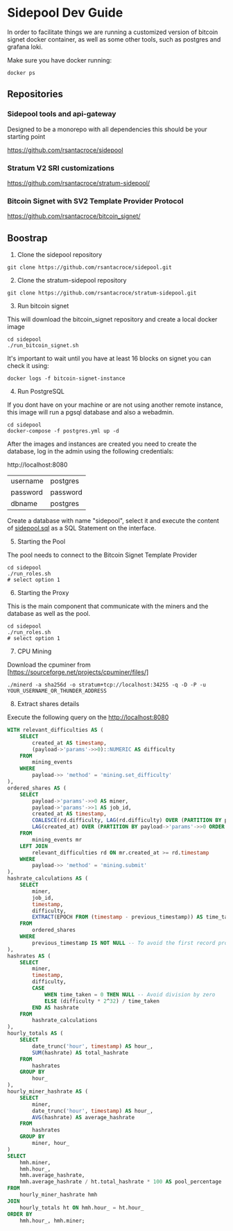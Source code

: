 # Sidepool Dev Guide

In order to facilitate things we are running a customized version of bitcoin signet docker container, as well as some other tools, such as postgres and grafana loki.

Make sure you have docker running:

```shell
docker ps
```

## Repositories

### Sidepool tools and api-gateway

Designed to be a monorepo with all dependencies this should be your starting point

https://github.com/rsantacroce/sidepool


### Stratum V2 SRI customizations

https://github.com/rsantacroce/stratum-sidepool/

### Bitcoin Signet with SV2 Template Provider Protocol

https://github.com/rsantacroce/bitcoin_signet/


## Boostrap

1. Clone the sidepool repository 

```shell
git clone https://github.com/rsantacroce/sidepool.git
```

2. Clone the stratum-sidepool repository

```shell
git clone https://github.com/rsantacroce/stratum-sidepool.git
```

3. Run bitcoin signet 

This will download the bitcoin_signet repository and create a local docker image

```shell
cd sidepool
./run_bitcoin_signet.sh
```

It's important to wait until you have at least 16 blocks on signet you can check it using:

```shell
docker logs -f bitcoin-signet-instance 
```

4. Run PostgreSQL

If you dont have on your machine or are not using another remote instance, this image will run a pgsql database and also a webadmin.

```shell
cd sidepool
docker-compose -f postgres.yml up -d
```

After the images and instances are created you need to create the database, log in the admin using the following credentials:

http://localhost:8080 

|          |          |
|----------|----------|
| username | postgres |
| password | password |
| dbname   | postgres |


Create a database with name "sidepool", select it and execute the content of [sidepool.sql]() as a SQL Statement on the interface.

5. Starting the Pool 

The pool needs to connect to the Bitcoin Signet Template Provider

```shell
cd sidepool
./run_roles.sh
# select option 1
```

6. Starting the Proxy

This is the main component that communicate with the miners and the database as well as the pool.

```shell
cd sidepool
./run_roles.sh
# select option 1
```

7. CPU Mining

Download the cpuminer from [https://sourceforge.net/projects/cpuminer/files/]

```shell
./minerd -a sha256d -o stratum+tcp://localhost:34255 -q -D -P -u YOUR_USERNAME_OR_THUNDER_ADDRESS
```

8. Extract shares details

Execute the following query on the [http://localhost:8080](pgadmin)

```sql
WITH relevant_difficulties AS (
    SELECT
        created_at AS timestamp,
        (payload->'params'->>0)::NUMERIC AS difficulty
    FROM
        mining_events
    WHERE
        payload->> 'method' = 'mining.set_difficulty'
),
ordered_shares AS (
    SELECT
        payload->'params'->>0 AS miner,
        payload->'params'->>1 AS job_id,
        created_at AS timestamp,
        COALESCE(rd.difficulty, LAG(rd.difficulty) OVER (PARTITION BY payload->'params'->>0 ORDER BY created_at)) AS difficulty,
        LAG(created_at) OVER (PARTITION BY payload->'params'->>0 ORDER BY created_at) AS previous_timestamp
    FROM
        mining_events mr
    LEFT JOIN
        relevant_difficulties rd ON mr.created_at >= rd.timestamp
    WHERE
        payload->> 'method' = 'mining.submit'
),
hashrate_calculations AS (
    SELECT
        miner,
        job_id,
        timestamp,
        difficulty,
        EXTRACT(EPOCH FROM (timestamp - previous_timestamp)) AS time_taken -- Time taken in seconds
    FROM
        ordered_shares
    WHERE
        previous_timestamp IS NOT NULL -- To avoid the first record problem
),
hashrates AS (
    SELECT
        miner,
        timestamp,
        difficulty,
        CASE
            WHEN time_taken = 0 THEN NULL -- Avoid division by zero
            ELSE (difficulty * 2^32) / time_taken
        END AS hashrate
    FROM
        hashrate_calculations
),
hourly_totals AS (
    SELECT
        date_trunc('hour', timestamp) AS hour_,
        SUM(hashrate) AS total_hashrate
    FROM
        hashrates
    GROUP BY
        hour_
),
hourly_miner_hashrate AS (
    SELECT
        miner,
        date_trunc('hour', timestamp) AS hour_,
        AVG(hashrate) AS average_hashrate
    FROM
        hashrates
    GROUP BY
        miner, hour_
)
SELECT
    hmh.miner,
    hmh.hour_,
    hmh.average_hashrate,
    hmh.average_hashrate / ht.total_hashrate * 100 AS pool_percentage
FROM
    hourly_miner_hashrate hmh
JOIN
    hourly_totals ht ON hmh.hour_ = ht.hour_
ORDER BY
    hmh.hour_, hmh.miner;
```


